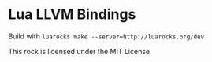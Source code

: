 # Lua LLVM Bindings

Build with `luarocks make --server=http://luarocks.org/dev`

This rock is licensed under the MIT License
